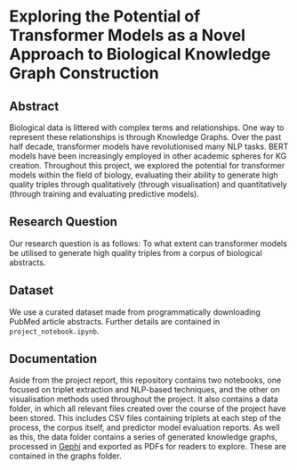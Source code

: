 # Exploring the Potential of Transformer Models as a Novel Approach to Biological Knowledge Graph Construction

## Abstract
Biological data is littered with complex terms and relationships. One way to represent these relationships is through Knowledge Graphs. Over the past half decade, transformer models have revolutionised many NLP tasks. BERT models have been increasingly employed in other academic spheres for KG creation. Throughout this project, we explored the potential for transformer models within the field of biology, evaluating their ability to generate high quality triples through qualitatively (through visualisation) and quantitatively (through training and evaluating predictive models).

## Research Question
Our research question is as follows: To what extent can transformer models be utilised to generate high quality triples from a corpus of biological abstracts.

## Dataset
We use a curated dataset made from programmatically downloading PubMed article abstracts. Further details are contained in ```project_notebook.ipynb```.

## Documentation
Aside from the project report, this repository contains two notebooks, one focused on triplet extraction and NLP-based techniques, and the other on visualisation methods used throughout the project. It also contains a data folder, in which all relevant files created over the course of the project have been stored. This includes CSV files containing triplets at each step of the process, the corpus itself, and predictor model evaluation reports. As well as this, the data folder contains a series of generated knowledge graphs, processed in [Gephi](https://gephi.org) and exported as PDFs for readers to explore. These are contained in the graphs folder.
